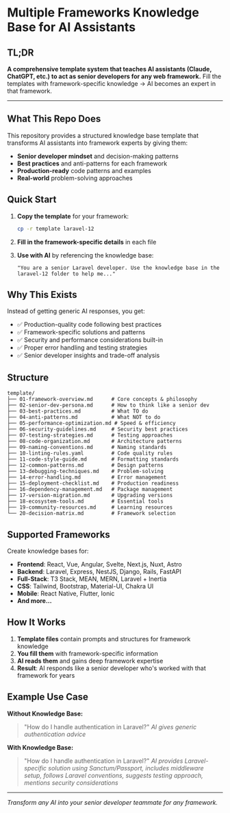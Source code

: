 # Multiple Frameworks Knowledge Base for AI Assistants

## TL;DR
**A comprehensive template system that teaches AI assistants (Claude, ChatGPT, etc.) to act as senior developers for any web framework.** Fill the templates with framework-specific knowledge → AI becomes an expert in that framework.

---

## What This Repo Does

This repository provides a structured knowledge base template that transforms AI assistants into framework experts by giving them:
- **Senior developer mindset** and decision-making patterns
- **Best practices** and anti-patterns for each framework
- **Production-ready** code patterns and examples
- **Real-world** problem-solving approaches

## Quick Start

1. **Copy the template** for your framework:
   ```bash
   cp -r template laravel-12
   ```

2. **Fill in the framework-specific details** in each file

3. **Use with AI** by referencing the knowledge base:
   ```
   "You are a senior Laravel developer. Use the knowledge base in the laravel-12 folder to help me..."
   ```

## Why This Exists

Instead of getting generic AI responses, you get:
- ✅ Production-quality code following best practices
- ✅ Framework-specific solutions and patterns
- ✅ Security and performance considerations built-in
- ✅ Proper error handling and testing strategies
- ✅ Senior developer insights and trade-off analysis

## Structure

```
template/
├── 01-framework-overview.md      # Core concepts & philosophy
├── 02-senior-dev-persona.md      # How to think like a senior dev
├── 03-best-practices.md          # What TO do
├── 04-anti-patterns.md           # What NOT to do
├── 05-performance-optimization.md # Speed & efficiency
├── 06-security-guidelines.md     # Security best practices
├── 07-testing-strategies.md      # Testing approaches
├── 08-code-organization.md       # Architecture patterns
├── 09-naming-conventions.md      # Naming standards
├── 10-linting-rules.yaml         # Code quality rules
├── 11-code-style-guide.md        # Formatting standards
├── 12-common-patterns.md         # Design patterns
├── 13-debugging-techniques.md    # Problem-solving
├── 14-error-handling.md          # Error management
├── 15-deployment-checklist.md    # Production readiness
├── 16-dependency-management.md   # Package management
├── 17-version-migration.md       # Upgrading versions
├── 18-ecosystem-tools.md         # Essential tools
├── 19-community-resources.md     # Learning resources
└── 20-decision-matrix.md         # Framework selection
```

## Supported Frameworks

Create knowledge bases for:
- **Frontend**: React, Vue, Angular, Svelte, Next.js, Nuxt, Astro
- **Backend**: Laravel, Express, NestJS, Django, Rails, FastAPI
- **Full-Stack**: T3 Stack, MEAN, MERN, Laravel + Inertia
- **CSS**: Tailwind, Bootstrap, Material-UI, Chakra UI
- **Mobile**: React Native, Flutter, Ionic
- **And more...**

## How It Works

1. **Template files** contain prompts and structures for framework knowledge
2. **You fill them** with framework-specific information
3. **AI reads them** and gains deep framework expertise
4. **Result**: AI responds like a senior developer who's worked with that framework for years

## Example Use Case

**Without Knowledge Base:**
> "How do I handle authentication in Laravel?"
> *AI gives generic authentication advice*

**With Knowledge Base:**
> "How do I handle authentication in Laravel?"
> *AI provides Laravel-specific solution using Sanctum/Passport, includes middleware setup, follows Laravel conventions, suggests testing approach, mentions security considerations*

---

*Transform any AI into your senior developer teammate for any framework.*
